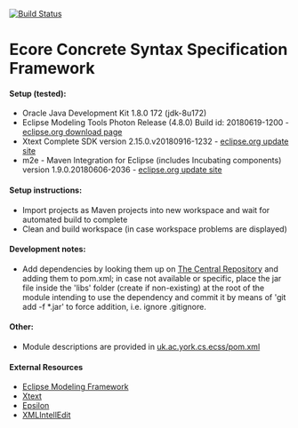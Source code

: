 [![Build Status](https://travis-ci.com/patrickneubauer/ECSS.png?token=qyMyP4Lpgf4tBCDzoRsa&branch=master)](https://travis-ci.com/patrickneubauer/ECSS)
# Ecore Concrete Syntax Specification Framework

#### Setup (tested):
* Oracle Java Development Kit 1.8.0 172 (jdk-8u172)
* Eclipse Modeling Tools Photon Release (4.8.0) Build id: 20180619-1200 - [eclipse.org download page](http://www.eclipse.org/downloads/packages/release/2018-09/r/eclipse-modeling-tools)
* Xtext Complete SDK version 2.15.0.v20180916-1232 - [eclipse.org update site](http://download.eclipse.org/modeling/tmf/xtext/updates/composite/releases/)
* m2e - Maven Integration for Eclipse (includes Incubating components) version 1.9.0.20180606-2036 - [eclipse.org update site](http://download.eclipse.org/technology/m2e/releases)

#### Setup instructions:
* Import projects as Maven projects into new workspace and wait for automated build to complete
* Clean and build workspace (in case workspace problems are displayed)

#### Development notes:
* Add dependencies by looking them up on [The Central Repository](https://search.maven.org) and adding them to pom.xml; in case not available or specific, place the jar file inside the 'libs' folder (create if non-existing) at the root of the module intending to use the dependency and commit it by means of 'git add -f *.jar' to force addition, i.e. ignore .gitignore.

#### Other:
* Module descriptions are provided in [uk.ac.york.cs.ecss/pom.xml](https://github.com/patrickneubauer/ECSS/tree/master/uk.ac.york.cs.ecss/pom.xml)

#### External Resources

* [Eclipse Modeling Framework](https://eclipse.org/modeling/emf/)
* [Xtext](https://eclipse.org/Xtext/) 
* [Epsilon](https://www.eclipse.org/epsilon/)
* [XMLIntellEdit](https://github.com/patrickneubauer/XMLIntellEdit)

